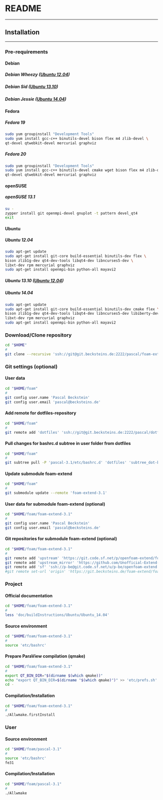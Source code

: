 # README
------

## Installation
------

### Pre-requirements

#### Debian
##### Debian Wheezy ([Ubuntu 12.04](#ubuntu1204))
##### Debian Sid ([Ubuntu 13.10](#ubuntu1310))
##### Debian Jessie ([Ubuntu 14.04](#ubuntu1404))

#### Fedora
##### Fedora 19
```bash
sudo yum groupinstall "Development Tools"
sudo yum install gcc-c++ binutils-devel bison flex m4 zlib-devel \
qt-devel qtwebkit-devel mercurial graphviz
```
##### Fedora 20
```bash
sudo yum groupinstall "Development Tools"
sudo yum install gcc-c++ binutils-devel cmake wget bison flex m4 zlib-devel \
qt-devel qtwebkit-devel mercurial graphviz
```

#### openSUSE
##### openSUSE 13.1
```bash
su -
zypper install git openmpi-devel gnuplot -t pattern devel_qt4
exit
```

#### Ubuntu
##### Ubuntu 12.04 <a name="ubuntu1204"></a>
```bash
sudo apt-get update
sudo apt-get install git-core build-essential binutils-dev flex \
bison zlib1g-dev qt4-dev-tools libqt4-dev libncurses5-dev \
libxt-dev rpm mercurial graphviz
sudo apt-get install openmpi-bin python-all mayavi2
```
##### Ubuntu 13.10 <a name="ubuntu1310"></a> ([Ubuntu 12.04](#ubuntu1204))
##### Ubuntu 14.04 <a name="ubuntu1404"></a>
```bash
sudo apt-get update
sudo apt-get install git-core build-essential binutils-dev cmake flex \
bison zlib1g-dev qt4-dev-tools libqt4-dev libncurses5-dev libiberty-dev \
libxt-dev rpm mercurial graphviz
sudo apt-get install openmpi-bin python-all mayavi2
```

### Download/Clone repository

```bash
cd "$HOME"
#
git clone --recursive 'ssh://git@git.becksteins.de:2222/pascal/foam-extend.git' 'foam'
```

### Git settings (optional)

#### User data
```bash
cd "$HOME/foam"
#
git config user.name 'Pascal Beckstein'
git config user.email 'pascal@becksteins.de'
```
#### Add remote for dotfiles-repository
```bash
cd "$HOME/foam"
#
git remote add 'dotfiles' 'ssh://git@git.becksteins.de:2222/pascal/dotfiles.git'
```
#### Pull changes for bashrc.d subtree in user folder from dotfiles
```bash
cd "$HOME/foam"
#
git subtree pull -P 'pascal-3.1/etc/bashrc.d' 'dotfiles' 'subtree_dot-bashrc.d' --squash
```
#### Update submodule foam-extend
```bash
cd "$HOME/foam"
#
git submodule update --remote 'foam-extend-3.1'
```
#### User data for submodule foam-extend (optional)
```bash
cd "$HOME/foam/foam-extend-3.1"
#
git config user.name 'Pascal Beckstein'
git config user.email 'pascal@becksteins.de'
```
#### Git repositories for submodule foam-extend (optional)
```bash
cd "$HOME/foam/foam-extend-3.1"
#
git remote add 'upstream' 'https://git.code.sf.net/p/openfoam-extend/foam-extend-3.1'
git remote add 'upstream_mirror' 'https://github.com/Unofficial-Extend-Project-Mirror/openfoam-extend-foam-extend-3.1.git'
git remote add 'sf' 'ssh://p-be@git.code.sf.net/u/p-be/openfoam-extend'
#git remote set-url 'origin' 'https://git.becksteins.de/foam-extend/foam-extend-3.1'
```


### Project

#### Official documentation
```bash
cd "$HOME/foam/foam-extend-3.1"
#
less 'doc/buildInstructions/Ubuntu/Ubuntu_14.04'
```
#### Source environment
```bash
cd "$HOME/foam/foam-extend-3.1"
#
source 'etc/bashrc'
```
#### Prepare ParaView compilation (qmake)
```bash
cd "$HOME/foam/foam-extend-3.1"
#
export QT_BIN_DIR="$(dirname $(which qmake))"
echo "export QT_BIN_DIR=$(dirname "$(which qmake)")" >> 'etc/prefs.sh'
cd -
```
#### Compilation/Installation
```bash
cd "$HOME/foam/foam-extend-3.1"
#
./Allwmake.firstInstall
```


### User

#### Source environment
```bash
cd "$HOME/foam/pascal-3.1"
#
source 'etc/bashrc'
fe31
```
#### Compilation/Installation
```bash
cd "$HOME/foam/pascal-3.1"
#
./Allwmake
```